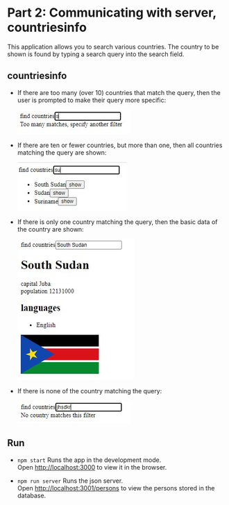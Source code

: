 # Part 2: Communicating with server, countriesinfo

This application allows you to search various countries. The country to be shown is found by typing a search query into the search field.

## countriesinfo
- If there are too many (over 10) countries that match the query, then the user is prompted to make their query more specific:

    ![](/part2/images/P2_EX_countriesinfo.JPG)

- If there are ten or fewer countries, but more than one, then all countries matching the query are shown:

    ![](/part2/images/P2_EX_countriesinfo1.JPG)

- If there is only one country matching the query, then the basic data of the country are shown:

    ![](/part2/images/P2_EX_countriesinfo2.JPG)

- If there is none of the country matching the query:

    ![](/part2/images/P2_EX_countriesinfo3.JPG)


## Run 
- `npm start`
Runs the app in the development mode.<br />
Open [http://localhost:3000](http://localhost:3000) to view it in the browser.

- `npm run server`
Runs the json server.<br />
Open [http://localhost:3001/persons](http://localhost:3001/persons) to view the persons stored in the database.

